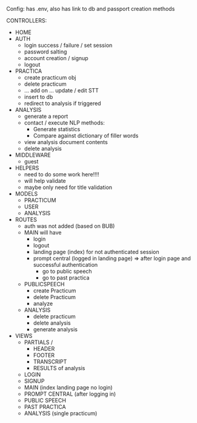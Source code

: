 Config: has .env, also has link to db and passport creation methods

CONTROLLERS:
- HOME
- AUTH 
    - login success / failure / set session
    - password salting
    - account creation / signup
    - logout
- PRACTICA
    - create practicum obj
    - delete practicum
    - ... add on ... update / edit STT
    - insert to db
    - redirect to analysis if triggered
- ANALYSIS
    - generate a report
    - contact / execute NLP methods:
        - Generate statistics
        - Compare against dictionary of filler words
    - view analysis document contents
    - delete analysis
- MIDDLEWARE
    - guest
- HELPERS
    - need to do some work here!!!!
    - will help validate 
    - maybe only need for title validation
- MODELS
    - PRACTICUM
    - USER
    - ANALYSIS
- ROUTES
    - auth was not added (based on BUB)
    - MAIN will have 
        - login
        - logout
        - landing page (index) for not authenticated session
        - prompt central (logged in landing page) 
            => after login page and successful authentication
            - go to public speech
            - go to past practica
    - PUBLICSPEECH
        - create Practicum
        - delete Practicum
        - analyze
    - ANALYSIS
        - delete practicum
        - delete analysis
        - generate analysis
- VIEWS
    - PARTIALS /
        - HEADER
        - FOOTER
        - TRANSCRIPT
        - RESULTS of analysis
    - LOGIN
    - SIGNUP
    - MAIN (index landing page no login)
    - PROMPT CENTRAL (after logging in)
    - PUBLIC SPEECH
    - PAST PRACTICA
    - ANALYSIS (single practicum)
    